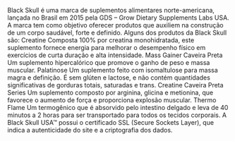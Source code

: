 Black Skull é uma marca de suplementos alimentares norte-americana, lançada no Brasil em 2015 pela GDS – Grow Dietary Supplements Labs USA. A marca tem como objetivo oferecer produtos que auxiliem na construção de um corpo saudável, forte e definido. 
Alguns dos produtos da Black Skull são:
Creatine
Composta 100% por creatina monohidratada, este suplemento fornece energia para melhorar o desempenho físico em exercícios de curta duração e alta intensidade. 
Mass Gainer Caveira Preta
Um suplemento hipercalórico que promove o ganho de peso e massa muscular. 
Palatinose
Um suplemento feito com isomaltulose para massa magra e definição. É sem glúten e lactose, e não contém quantidades significativas de gorduras totais, saturadas e trans. 
Creatine Caveira Preta Series
Um suplemento composto por arginina, glicina e metionina, que favorece o aumento de força e proporciona explosão muscular. 
Thermo Flame
Um termogênico que é absorvido pelo intestino delgado e leva de 40 minutos a 2 horas para ser transportado para todos os tecidos corporais. 
A Black Skull USA™ possui o certificado SSL (Secure Sockets Layer), que indica a autenticidade do site e a criptografia dos dados. 
